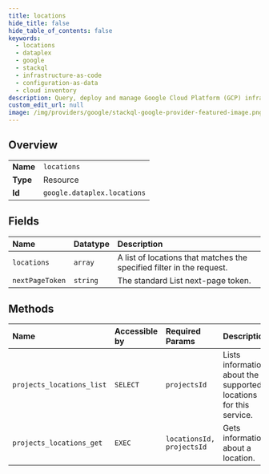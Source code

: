 ```yaml
---
title: locations
hide_title: false
hide_table_of_contents: false
keywords:
  - locations
  - dataplex
  - google    
  - stackql
  - infrastructure-as-code
  - configuration-as-data
  - cloud inventory
description: Query, deploy and manage Google Cloud Platform (GCP) infrastructure and resources using SQL
custom_edit_url: null
image: /img/providers/google/stackql-google-provider-featured-image.png
---
```

  
    

## Overview
<table><tbody>
<tr><td><b>Name</b></td><td><code>locations</code></td></tr>
<tr><td><b>Type</b></td><td>Resource</td></tr>
<tr><td><b>Id</b></td><td><code>google.dataplex.locations</code></td></tr>
</tbody></table>

## Fields
| Name | Datatype | Description |
|:-----|:---------|:------------|
| `locations` | `array` | A list of locations that matches the specified filter in the request. |
| `nextPageToken` | `string` | The standard List next-page token. |
## Methods
| Name | Accessible by | Required Params | Description |
|:-----|:--------------|:----------------|:------------|
| `projects_locations_list` | `SELECT` | `projectsId` | Lists information about the supported locations for this service. |
| `projects_locations_get` | `EXEC` | `locationsId, projectsId` | Gets information about a location. |
